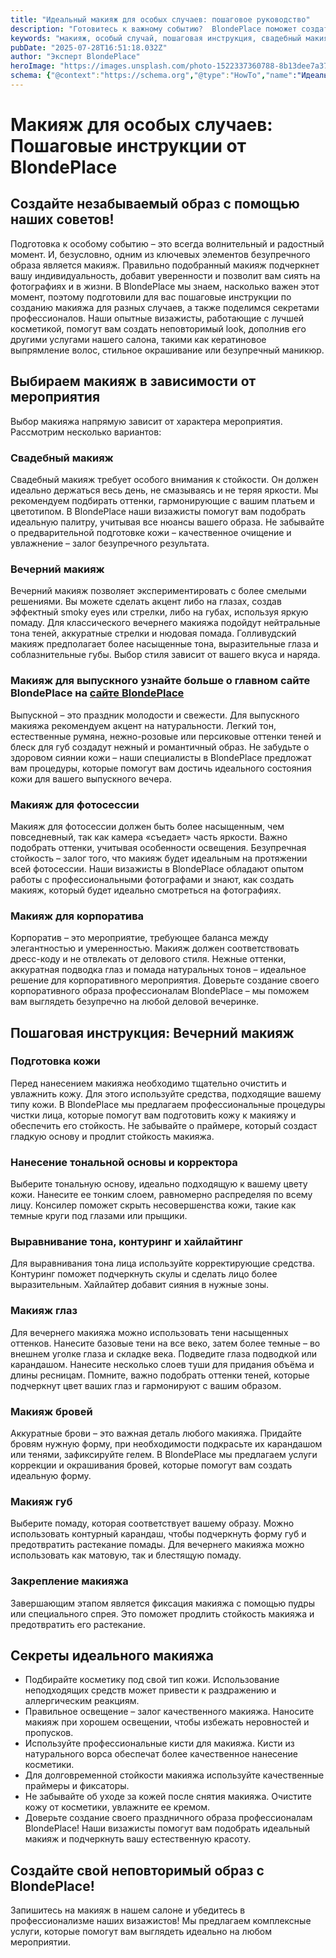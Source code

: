 ```yaml
---
title: "Идеальный макияж для особых случаев: пошаговое руководство"
description: "Готовитесь к важному событию?  BlondePlace поможет создать безупречный макияж!  В этой статье вы найдете пошаговые инструкции для разных типов лица и образов.  От свадебного до вечернего – мы расскажем, как подчеркнуть вашу красоту и выглядеть неотразимо.  Профессиональные советы и секреты от наших стилистов ждут вас!"
keywords: "макияж, особый случай, пошаговая инструкция, свадебный макияж, вечерний макияж, макияж для фото, BlondePlace"
pubDate: "2025-07-28T16:51:18.032Z"
author: "Эксперт BlondePlace"
heroImage: "https://images.unsplash.com/photo-1522337360788-8b13dee7a37e?q=80&w=2070&auto=format&fit=crop"
schema: {"@context":"https://schema.org","@type":"HowTo","name":"Идеальный макияж для особых случаев: пошаговое руководство","description":"Готовитесь к важному событию?  BlondePlace поможет создать безупречный макияж!  В этой статье вы найдете пошаговые инструкции для разных типов лица и образов.  От свадебного до вечернего – мы расскажем, как подчеркнуть вашу красоту и выглядеть неотразимо.  Профессиональные советы и секреты от наших стилистов ждут вас!","image":{"@type":"ImageObject","url":"https://images.unsplash.com/photo-1522337360788-8b13dee7a37e?q=80&w=2070&auto=format&fit=crop"},"aggregateRating":{"@type":"AggregateRating","ratingValue":"4.7","reviewCount":369,"bestRating":"5","worstRating":"1"},"publisher":{"@type":"Organization","name":"Блог BlondePlace","logo":{"@type":"ImageObject","url":"https://blondeplace.netlify.app/favicon.ico"}},"mainEntityOfPage":{"@type":"WebPage","@id":"https://blondeplace.netlify.app/blog/makiyazh-dlya-osobyh-sluchaev-poshagovye-instrukcii/"}}
---
```

# Макияж для особых случаев: Пошаговые инструкции от BlondePlace

## Создайте незабываемый образ с помощью наших советов!

Подготовка к особому событию – это всегда волнительный и радостный момент.  И, безусловно, одним из ключевых элементов безупречного образа является макияж. Правильно подобранный макияж подчеркнет вашу индивидуальность, добавит уверенности и позволит вам сиять на фотографиях и в жизни.  В BlondePlace мы знаем, насколько важен этот момент, поэтому подготовили для вас пошаговые инструкции по созданию макияжа для разных случаев, а также поделимся секретами профессионалов.  Наши опытные визажисты,  работающие с лучшей косметикой,  помогут вам создать неповторимый look,  дополнив его другими услугами нашего салона,  такими как кератиновое выпрямление волос,  стильное окрашивание или безупречный маникюр.


## Выбираем макияж в зависимости от мероприятия

Выбор макияжа напрямую зависит от характера мероприятия.  Рассмотрим несколько вариантов:

### Свадебный макияж

Свадебный макияж требует особого внимания к стойкости.  Он должен идеально держаться весь день, не смазываясь и не теряя яркости.  Мы рекомендуем подбирать оттенки, гармонирующие с вашим платьем и цветотипом.  В BlondePlace наши визажисты помогут вам подобрать идеальную палитру, учитывая все нюансы вашего образа.  Не забывайте о предварительной подготовке кожи – качественное очищение и увлажнение – залог безупречного результата.


### Вечерний макияж

Вечерний макияж позволяет экспериментировать с более смелыми решениями. Вы можете сделать акцент либо на глазах, создав эффектный smoky eyes или стрелки, либо на губах, используя яркую помаду.  Для классического вечернего макияжа подойдут нейтральные тона теней,  аккуратные стрелки и нюдовая помада.  Голливудский макияж предполагает более насыщенные тона, выразительные глаза и соблазнительные губы. Выбор стиля зависит от вашего вкуса и наряда.

### Макияж для выпускного узнайте больше о главном сайте BlondePlace на <a href="https://blondeplace.ru" target="_blank" rel="nofollow">сайте BlondePlace</a>

Выпускной – это праздник молодости и свежести.  Для выпускного макияжа рекомендуем акцент на натуральности.  Легкий тон,  естественные румяна,  нежно-розовые или персиковые оттенки теней и блеск для губ создадут нежный и романтичный образ.  Не забудьте о здоровом сиянии кожи – наши специалисты в BlondePlace предложат вам процедуры, которые помогут вам достичь идеального состояния кожи для вашего выпускного вечера.


### Макияж для фотосессии

Макияж для фотосессии должен быть более насыщенным, чем повседневный, так как камера «съедает» часть яркости.  Важно подобрать оттенки, учитывая особенности освещения.  Безупречная стойкость – залог того, что макияж будет идеальным на протяжении всей фотосессии.  Наши визажисты в BlondePlace обладают опытом работы с профессиональными фотографами и знают, как создать макияж, который будет идеально смотреться на фотографиях.


### Макияж для корпоратива

Корпоратив – это мероприятие, требующее баланса между элегантностью и умеренностью.  Макияж должен соответствовать дресс-коду и не отвлекать от делового стиля.  Нежные оттенки,  аккуратная подводка глаз и помада натуральных тонов – идеальное решение для корпоративного мероприятия.  Доверьте создание своего корпоративного образа профессионалам BlondePlace – мы поможем вам выглядеть безупречно на любой деловой вечеринке.


## Пошаговая инструкция: Вечерний макияж

### Подготовка кожи

Перед нанесением макияжа необходимо тщательно очистить и увлажнить кожу.  Для этого используйте средства, подходящие вашему типу кожи.  В BlondePlace мы предлагаем профессиональные процедуры чистки лица, которые помогут вам подготовить кожу к макияжу и обеспечить его стойкость.  Не забывайте о праймере, который создаст гладкую основу и продлит стойкость макияжа.


### Нанесение тональной основы и корректора

Выберите тональную основу, идеально подходящую к вашему цвету кожи.  Нанесите ее тонким слоем, равномерно распределяя по всему лицу.  Консилер поможет скрыть несовершенства кожи, такие как темные круги под глазами или прыщики.


### Выравнивание тона, контуринг и хайлайтинг

Для выравнивания тона лица используйте корректирующие средства.  Контуринг поможет подчеркнуть скулы и сделать лицо более выразительным.  Хайлайтер добавит сияния в нужные зоны.


### Макияж глаз

Для вечернего макияжа можно использовать тени насыщенных оттенков.  Нанесите базовые тени на все веко, затем более темные – во внешнем уголке глаза и складке века.  Подведите глаза подводкой или карандашом.  Нанесите несколько слоев туши для придания объёма и длины ресницам.  Помните,  важно подобрать оттенки теней, которые подчеркнут цвет ваших глаз и гармонируют с вашим образом.

### Макияж бровей

Аккуратные брови – это важная деталь любого макияжа.  Придайте бровям нужную форму,  при необходимости подкрасьте их карандашом или тенями,  зафиксируйте гелем.  В BlondePlace мы предлагаем услуги коррекции и окрашивания бровей, которые помогут вам создать идеальную форму.


### Макияж губ

Выберите помаду, которая соответствует вашему образу.  Можно использовать контурный карандаш, чтобы подчеркнуть форму губ и предотвратить растекание помады.  Для вечернего макияжа можно использовать как матовую, так и блестящую помаду.


### Закрепление макияжа

Завершающим этапом является фиксация макияжа с помощью пудры или специального спрея. Это поможет продлить стойкость макияжа и предотвратить его растекание.


## Секреты идеального макияжа

* Подбирайте косметику под свой тип кожи.  Использование неподходящих средств может привести к раздражению и аллергическим реакциям.
* Правильное освещение – залог качественного макияжа.  Наносите макияж при хорошем освещении, чтобы избежать неровностей и пропусков.
* Используйте профессиональные кисти для макияжа.  Кисти из натурального ворса обеспечат более качественное нанесение косметики.
* Для долговременной стойкости макияжа используйте качественные праймеры и фиксаторы.
* Не забывайте об уходе за кожей после снятия макияжа.  Очистите кожу от косметики,  увлажните ее кремом.
* Доверьте создание своего праздничного образа профессионалам BlondePlace!  Наши визажисты помогут вам подобрать идеальный макияж и подчеркнуть вашу естественную красоту.


## Создайте свой неповторимый образ с BlondePlace!

Запишитесь на макияж в нашем салоне и убедитесь в профессионализме наших визажистов!  Мы предлагаем комплексные услуги,  которые помогут вам выглядеть идеально на любом мероприятии.

